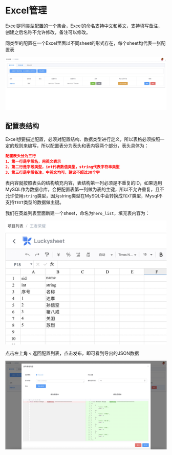 # Excel管理



Excel是同类型配置的一个集合，Excel的命名支持中文和英文，支持填写备注，创建之后名称不允许修改，备注可以修改。

同类型的配置在一个Excel里面以不同sheet的形式存在，每个sheet均代表一张配置表



![Excel列表](./images/excel_list.jpg)

## 配置表结构

Excel想要描述配置，必须对配置结构、数据类型进行定义，所以表格必须按照一定的规则来编写，所以配置表分为表头和表内容两个部分，表头具体为：

```json
配置表头分为三行
1、第一行是字段名，用英文表示
2、第二行是字段类型，int代表数值类型，string代表字符串类型
3、第三行是字段备注，中英文均可，建议不超过30个字
```

表内容就按照表头的结构填充内容，表结构第一列必须是不重复的ID，如果选用MySQL作为数据仓库，会把配置表第一列做为表的主键，所以不允许重复，且不允许使用`string`类型，因为string类型在MySQL中会转换成`TEXT`类型，Mysql不支持`TEXT`类型的数据做主键。



我们在英雄列表里面新建一个sheet，命名为`hero_list`，填充表内容为：

<img src="./images/table_head.jpg" alt="表头配置" style="zoom:50%;" />



点击左上角 `<` 返回配置列表，点击发布，即可看到导出的JSON数据

![发布界面](./images/deploy.jpg)

